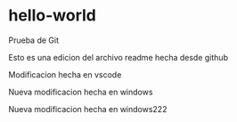 # hello-world
Prueba de Git

Esto es una edicion del archivo readme hecha desde github

Modificacion hecha en vscode

Nueva modificacion hecha en windows

Nueva modificacion hecha en windows222
